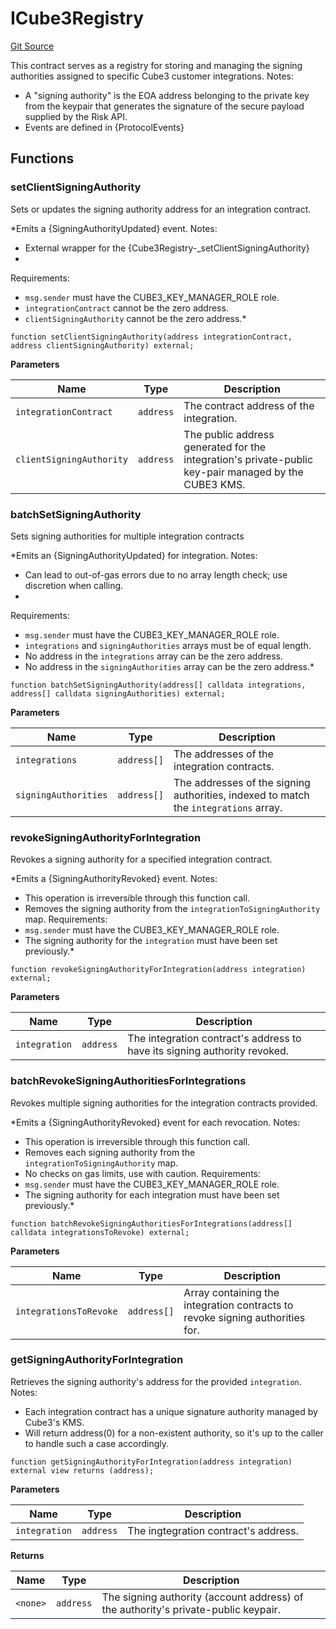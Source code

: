 # ICube3Registry
[Git Source](https://github.com/cube-web3/protocol-core-solidity/blob/c68d80b0bdd3201abf24d2487e2b487b223a629b/src/interfaces/ICube3Registry.sol)

This contract serves as a registry for storing and managing the signing authorities
assigned to specific Cube3 customer integrations.
Notes:
- A "signing authority" is the EOA address belonging to the private key from the keypair that
generates the signature of the secure payload supplied by the Risk API.
- Events are defined in {ProtocolEvents}


## Functions
### setClientSigningAuthority

Sets or updates the signing authority address for an integration contract.

*Emits a {SigningAuthorityUpdated} event.
Notes:
- External wrapper for the {Cube3Registry-_setClientSigningAuthority}
-
Requirements:
- `msg.sender` must have the CUBE3_KEY_MANAGER_ROLE role.
- `integrationContract` cannot be the zero address.
- `clientSigningAuthority` cannot be the zero address.*


```solidity
function setClientSigningAuthority(address integrationContract, address clientSigningAuthority) external;
```
**Parameters**

|Name|Type|Description|
|----|----|-----------|
|`integrationContract`|`address`|The contract address of the integration.|
|`clientSigningAuthority`|`address`|The public address generated for the integration's private-public key-pair managed by the CUBE3 KMS.|


### batchSetSigningAuthority

Sets signing authorities for multiple integration contracts

*Emits an {SigningAuthorityUpdated} for integration.
Notes:
- Can lead to out-of-gas errors due to no array  length check; use discretion when calling.
-
Requirements:
- `msg.sender` must have the CUBE3_KEY_MANAGER_ROLE role.
- `integrations` and `signingAuthorities` arrays must be of equal length.
- No address in the `integrations` array can be the zero address.
- No address in the `signingAuthorities` array can be the zero address.*


```solidity
function batchSetSigningAuthority(address[] calldata integrations, address[] calldata signingAuthorities) external;
```
**Parameters**

|Name|Type|Description|
|----|----|-----------|
|`integrations`|`address[]`|The addresses of the integration contracts.|
|`signingAuthorities`|`address[]`|The addresses of the signing authorities, indexed to match the `integrations` array.|


### revokeSigningAuthorityForIntegration

Revokes a signing authority for a specified integration contract.

*Emits a {SigningAuthorityRevoked} event.
Notes:
- This operation is irreversible through this function call.
- Removes the signing authority from the `integrationToSigningAuthority` map.
Requirements:
- `msg.sender` must have the CUBE3_KEY_MANAGER_ROLE role.
- The signing authority for the `integration` must have been set previously.*


```solidity
function revokeSigningAuthorityForIntegration(address integration) external;
```
**Parameters**

|Name|Type|Description|
|----|----|-----------|
|`integration`|`address`|The integration contract's address to have its signing authority revoked.|


### batchRevokeSigningAuthoritiesForIntegrations

Revokes multiple signing authorities for the integration contracts provided.

*Emits a {SigningAuthorityRevoked} event for each revocation.
Notes:
- This operation is irreversible through this function call.
- Removes each signing authority from the `integrationToSigningAuthority` map.
- No checks on gas limits, use with caution.
Requirements:
- `msg.sender` must have the CUBE3_KEY_MANAGER_ROLE role.
- The signing authority for each integration must have been set previously.*


```solidity
function batchRevokeSigningAuthoritiesForIntegrations(address[] calldata integrationsToRevoke) external;
```
**Parameters**

|Name|Type|Description|
|----|----|-----------|
|`integrationsToRevoke`|`address[]`|Array containing the integration contracts to revoke signing authorities for.|


### getSigningAuthorityForIntegration

Retrieves the signing authority's address for the provided `integration`.
Notes:
- Each integration contract has a unique signature authority managed by Cube3's KMS.
- Will return address(0) for a non-existent authority, so it's up to the caller
to handle such a case accordingly.


```solidity
function getSigningAuthorityForIntegration(address integration) external view returns (address);
```
**Parameters**

|Name|Type|Description|
|----|----|-----------|
|`integration`|`address`|The ingtegration contract's address.|

**Returns**

|Name|Type|Description|
|----|----|-----------|
|`<none>`|`address`|The signing authority (account address) of the authority's private-public keypair.|


